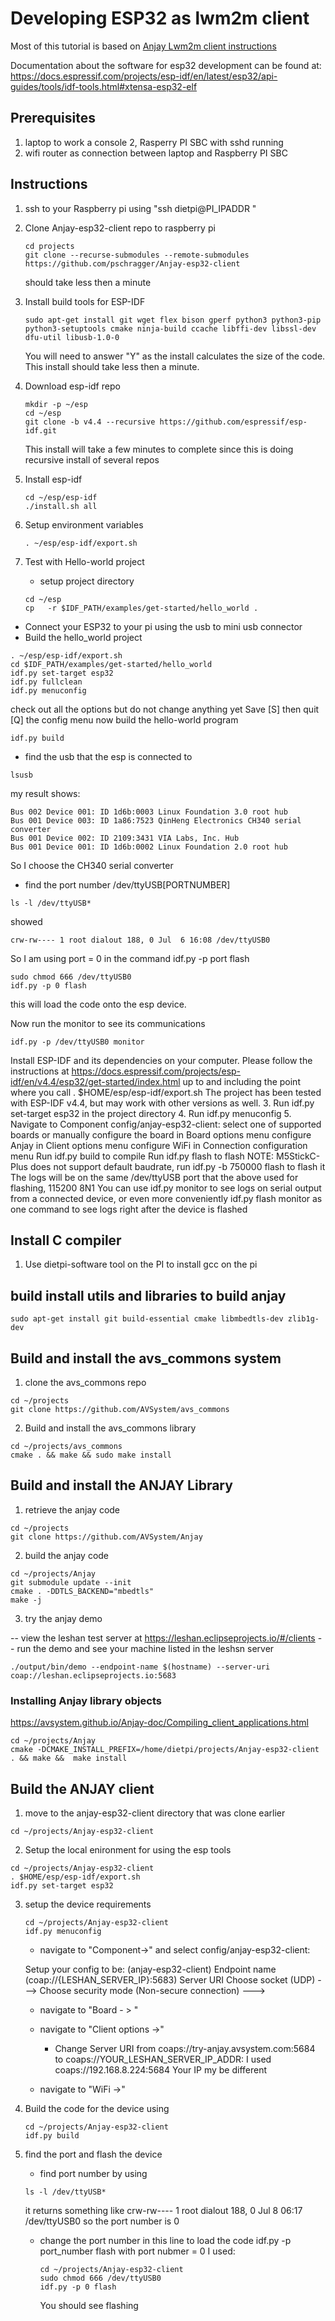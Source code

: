# Developing ESP32 as lwm2m client #

Most of this tutorial is based on [Anjay Lwm2m client instructions](https://github.com/AVSystem/Anjay-esp32-client)

Documentation about the software for esp32 development can be found at:
https://docs.espressif.com/projects/esp-idf/en/latest/esp32/api-guides/tools/idf-tools.html#xtensa-esp32-elf

## Prerequisites ##

1. laptop to work a console
2, Rasperry PI SBC with sshd running 
3. wifi router as connection between laptop and Raspberry PI SBC

##  Instructions ##

1. ssh to your Raspberry pi using "ssh dietpi@PI_IPADDR "
1. Clone Anjay-esp32-client repo to raspberry pi
   ```
   cd projects
   git clone --recurse-submodules --remote-submodules https://github.com/pschragger/Anjay-esp32-client
   ```
   should take less then a minute
2. Install build tools for ESP-IDF
   ```
   sudo apt-get install git wget flex bison gperf python3 python3-pip python3-setuptools cmake ninja-build ccache libffi-dev libssl-dev dfu-util libusb-1.0-0
   ```
   You will need to answer "Y" as the install calculates the size of the code.
   This install should take less then a minute.

3. Download esp-idf repo
   ```
   mkdir -p ~/esp
   cd ~/esp
   git clone -b v4.4 --recursive https://github.com/espressif/esp-idf.git
   ```
   This install will take a few minutes to complete since this is doing recursive install of several repos
4. Install esp-idf
   ```
   cd ~/esp/esp-idf
   ./install.sh all
   ```
5. Setup environment variables
   ```
   . ~/esp/esp-idf/export.sh
   ```
6. Test with Hello-world project
   - setup project directory
   ```
   cd ~/esp
   cp   -r $IDF_PATH/examples/get-started/hello_world .
   ```
  - Connect your ESP32 to your pi using the usb to mini usb connector
  -   Build the hello_world project
  
  ```
  . ~/esp/esp-idf/export.sh
  cd $IDF_PATH/examples/get-started/hello_world 
  idf.py set-target esp32
  idf.py fullclean
  idf.py menuconfig
  ```
  check out all the options but do not change anything yet
  Save [S] then quit [Q] the config menu
  now build the hello-world program

  ```
  idf.py build
  ```
  
  - find the usb that the esp is connected to
  
  ```
  lsusb
  ```
  
  my result shows:
  
  ```
  Bus 002 Device 001: ID 1d6b:0003 Linux Foundation 3.0 root hub
  Bus 001 Device 003: ID 1a86:7523 QinHeng Electronics CH340 serial converter
  Bus 001 Device 002: ID 2109:3431 VIA Labs, Inc. Hub
  Bus 001 Device 001: ID 1d6b:0002 Linux Foundation 2.0 root hub
  ```
  
  So I choose the CH340 serial converter
  
  -  find the port number /dev/ttyUSB[PORTNUMBER]
  
  ```
  ls -l /dev/ttyUSB*
  ```
  
  showed
  
  ```
  crw-rw---- 1 root dialout 188, 0 Jul  6 16:08 /dev/ttyUSB0
  ```
  
  So I am using port = 0 in the command  idf.py -p port flash
  
  ```
  sudo chmod 666 /dev/ttyUSB0
  idf.py -p 0 flash
  ```
  this will load the code onto the esp device.

  Now run the monitor to see its communications
  ```
  idf.py -p /dev/ttyUSB0 monitor
  ```
  



Install ESP-IDF and its dependencies on your computer. Please follow the instructions at https://docs.espressif.com/projects/esp-idf/en/v4.4/esp32/get-started/index.html up to and including the point where you call . $HOME/esp/esp-idf/export.sh
The project has been tested with ESP-IDF v4.4, but may work with other versions as well.
3. Run idf.py set-target esp32 in the project directory
4. Run idf.py menuconfig
5. Navigate to Component config/anjay-esp32-client:
select one of supported boards or manually configure the board in Board options menu
configure Anjay in Client options menu
configure WiFi in Connection configuration menu
Run idf.py build to compile
Run idf.py flash to flash
NOTE: M5StickC-Plus does not support default baudrate, run idf.py -b 750000 flash to flash it
The logs will be on the same /dev/ttyUSB<n> port that the above used for flashing, 115200 8N1
You can use idf.py monitor to see logs on serial output from a connected device, or even more conveniently idf.py flash monitor as one command to see logs right after the device is flashed


## Install C compiler ##

1. Use dietpi-software tool on the PI to install gcc on the pi

## build install utils and libraries to build anjay

``` 
sudo apt-get install git build-essential cmake libmbedtls-dev zlib1g-dev
```
## Build and install the avs_commons system ##

1. clone the avs_commons repo
```
cd ~/projects
git clone https://github.com/AVSystem/avs_commons
```
2. Build and install the avs_commons library
```
cd ~/projects/avs_commons
cmake . && make && sudo make install
```

## Build and install the ANJAY Library ##



1. retrieve the anjay code
```
cd ~/projects
git clone https://github.com/AVSystem/Anjay
```
2. build the anjay code
```
cd ~/projects/Anjay
git submodule update --init
cmake . -DDTLS_BACKEND="mbedtls"
make -j
```
3. try the anjay demo

-- view the leshan test server at https://leshan.eclipseprojects.io/#/clients
-- run the demo and see your machine listed in the leshsn server
```
./output/bin/demo --endpoint-name $(hostname) --server-uri coap://leshan.eclipseprojects.io:5683
```


### Installing Anjay library objects
https://avsystem.github.io/Anjay-doc/Compiling_client_applications.html
```
cd ~/projects/Anjay
cmake -DCMAKE_INSTALL_PREFIX=/home/dietpi/projects/Anjay-esp32-client . && make &&  make install
```

## Build the ANJAY client ##

1. move to the anjay-esp32-client directory that was clone earlier
```
cd ~/projects/Anjay-esp32-client
```

2. Setup the local enironment for using the esp tools
```
cd ~/projects/Anjay-esp32-client
. $HOME/esp/esp-idf/export.sh
idf.py set-target esp32 
```
3. setup the device requirements
     ```
     cd ~/projects/Anjay-esp32-client
     idf.py menuconfig
     ```
     - navigate to "Component->" and select config/anjay-esp32-client:

     Setup your config to be:
     (anjay-esp32-client) Endpoint name
     (coap://{LESHAN_SERVER_IP}:5683) Server URI
     Choose socket (UDP)  --->
     Choose security mode (Non-secure connection)  --->


     - navigate to "Board - > "

     -  navigate to "Client options ->"
          - Change Server URI from coaps://try-anjay.avsystem.com:5684 to
	    coaps://YOUR_LESHAN_SERVER_IP_ADDR:
	    I used coaps://192.168.8.224:5684
	    Your IP my be different
     -  navigate to "WiFi ->"
4. Build the code for the device using
     ```
     cd ~/projects/Anjay-esp32-client
     idf.py build
     ```

5. find the port and flash the device

   - find port number by using
   ```
   ls -l /dev/ttyUSB*
   ```
   it returns something like
   crw-rw---- 1 root dialout 188, 0 Jul  8 06:17 /dev/ttyUSB0
   so the port number is 0

   - change the port number in this line to load the code
    idf.py -p  port_number flash
    with port nubmer = 0 I used:
     ```
     cd ~/projects/Anjay-esp32-client
     sudo chmod 666 /dev/ttyUSB0
     idf.py -p 0 flash
     ```
     You should see flashing


   



   
    
